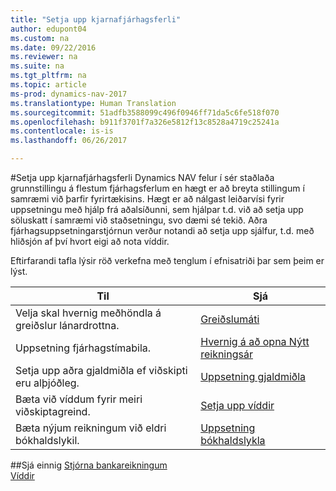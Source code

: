 ```yaml
---
title: "Setja upp kjarnafjárhagsferli"
author: edupont04
ms.custom: na
ms.date: 09/22/2016
ms.reviewer: na
ms.suite: na
ms.tgt_pltfrm: na
ms.topic: article
ms-prod: dynamics-nav-2017
ms.translationtype: Human Translation
ms.sourcegitcommit: 51adfb3588099c496f0946ff71da5c6fe518f070
ms.openlocfilehash: b911f3701f7a326e5812f13c8528a4719c25241a
ms.contentlocale: is-is
ms.lasthandoff: 06/26/2017

---
```


#<a name="set-up-core-financial-processes"></a>Setja upp kjarnafjárhagsferli
Dynamics NAV felur í sér staðlaða grunnstillingu á flestum fjárhagsferlum en hægt er að breyta stillingum í samræmi við þarfir fyrirtækisins.
Hægt er að nálgast leiðarvísi fyrir uppsetningu með hjálp frá aðalsíðunni, sem hjálpar t.d. við að setja upp söluskatt í samræmi við staðsetningu, svo dæmi sé tekið. Aðra fjárhagsuppsetningarstjórnun verður notandi að setja upp sjálfur, t.d. með hliðsjón af því hvort eigi að nota víddir.  

Eftirfarandi tafla lýsir röð verkefna með tenglum í efnisatriði þar sem þeim er lýst.

| Til                                                                  | Sjá                      |
|---------------------------------------------------------------------|--------------------------|
|Velja skal hvernig meðhöndla á greiðslur lánardrottna.|[Greiðslumáti](finance-setup-payment-methods.md)|
|Uppsetning fjárhagstímabila.|[Hvernig á að opna Nýtt reikningsár](finance-setup-how-open-new-fiscal-year.md)|
|Setja upp aðra gjaldmiðla ef viðskipti eru alþjóðleg.|[Uppsetning gjaldmiðla](finance-setup-setup-currencies.md)|
|Bæta við víddum fyrir meiri viðskiptagreind.|[Setja upp víddir](finance-setup-setup-dimensions.md)|
|Bæta nýjum reikningum við eldri bókhaldslykil.|[Uppsetning bókhaldslykla](finance-setup-setup-chart-accounts.md)|



##<a name="see-also"></a>Sjá einnig
[Stjórna bankareikningum](bank-manage-bank-accounts.md)    
[Víddir](finance-setup-dimensions.md)  

